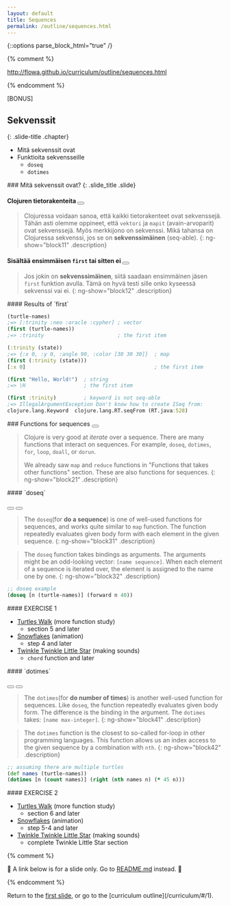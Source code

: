 ```yaml
---
layout: default
title: Sequences
permalink: /outline/sequences.html
---
```


{::options parse_block_html="true" /}

{% comment %}

http://flowa.github.io/curriculum/outline/sequences.html

{% endcomment %}

<section>
[BONUS]

Sekvenssit
-------------------------
{: .slide-title .chapter}

* Mitä sekvenssit ovat
* Funktioita sekvensseille
    * `doseq`
    * `dotimes`
</section>

<section ng-controller="NarrativeController">
### Mitä sekvenssit ovat?
{: .slide_title .slide}

#### Clojuren tietorakenteita <button class="link" ng-bind-html="details" ng-model="block11" ng-click="block11=!block11"></button>

> Clojuressa voidaan sanoa, että kaikki tietorakenteet ovat sekvenssejä.
> Tähän asti olemme oppineet, että `vektori` ja `mapit` (avain-arvoparit) ovat sekvenssejä.
> Myös merkkijono on sekvenssi. Mikä tahansa on Clojuressa sekvenssi, jos se on **sekvenssimäinen** (seq-able).
{: ng-show="block11" .description}

#### Sisältää ensimmäisen `first` tai sitten ei  <button class="link" ng-bind-html="details" ng-model="block12" ng-click="block12=!block12"></button>

> Jos jokin on **sekvenssimäinen**, siitä saadaan ensimmäinen jäsen `first` funktion avulla.
> Tämä on hyvä testi sille onko kyseessä sekvenssi vai ei.
{: ng-show="block12" .description}
</section>

<section ng-controller="NarrativeController">
#### Results of `first`

```clojure
(turtle-names)
;=> [:trinity :neo :oracle :cypher] ; vector
(first (turtle-names))
;=> :trinity                        ; the first item

(:trinity (state))
;=> {:x 0, :y 0, :angle 90, :color [30 30 30]}  ; map
(first (:trinity (state)))
[:x 0]                                          ; the first item

(first "Hello, World!")  ; string
;=> \H                   ; the first item

(first :trinity)         ; keyword is not seq-able
;=> IllegalArgumentException Don't know how to create ISeq from:
clojure.lang.Keyword  clojure.lang.RT.seqFrom (RT.java:528)
```
</section>

<section ng-controller="NarrativeController">
### Functions for sequences
<button class="link" ng-bind-html="details" ng-model="block21" ng-click="block21=!block21"></button>

> Clojure is very good at *iterate* over a sequence.
> There are many functions that interact on sequences.
> For example, `doseq`, `dotimes`, `for`, `loop`, `doall`, or `dorun`.
>
> We already saw `map` and `reduce` functions in "Functions that takes
> other functions" section. These are also functions for sequences.
{: ng-show="block21" .description}
</section>

<section ng-controller="NarrativeController">
#### `doseq`

<button class="link" ng-bind-html="details1" ng-model="block31" ng-click="block31=!block31"></button>
<button class="link" ng-bind-html="details2" ng-model="block32" ng-click="block32=!block32"></button>

> The `doseq`(for **do a sequence**) is one of well-used functions
> for sequences, and works quite similar to `map` function. The
> function repeatedly evaluates given body form with each element in
> the given sequence.
{: ng-show="block31" .description}

> The `doseq` function takes bindings as arguments. The arguments might be
> an odd-looking vector: `[name sequence]`. When each element of a sequence
> is iterated over, the element is assigned to the name one by one.
{: ng-show="block32" .description}

```clojure
;; doseq example
(doseq [n (turtle-names)] (forward n 40))
```
</section>

<section>
#### EXERCISE 1

* [Turtles Walk](https://github.com/ClojureBridge/welcometoclojurebridge/blob/master/outline/TURTLE-SAMPLES.md) (more function study)
    - section 5 and later
* [Snowflakes](https://github.com/ClojureBridge/drawing/blob/master/curriculum/create-something.md) (animation)
    - step 4 and later
* [Twinkle Twinkle Little Star](https://github.com/ClojureBridge/tones/blob/master/curriculum/01-piano-chords.md) (making sounds)
    - `chord` function and later
</section>

<section ng-controller="NarrativeController">
#### `dotimes`

<button class="link" ng-bind-html="details1" ng-model="block41" ng-click="block41=!block41"></button>
<button class="link" ng-bind-html="details2" ng-model="block42" ng-click="block42=!block42"></button>

> The `dotimes`(for **do number of times**) is another well-used
> function for sequences. Like `doseq`, the function repeatedly
> evaluates given body form. The difference is the binding in the
> argument. The `dotimes` takes: `[name max-integer]`.
{: ng-show="block41" .description}

> The `dotimes` function is the closest to so-called for-loop in other
> programming languages. This function allows us an index access to
> the given sequence by a combination with `nth`.
{: ng-show="block42" .description}

```clojure
;; assuming there are multiple turtles
(def names (turtle-names))
(dotimes [n (count names)] (right (nth names n) (* 45 n)))
```
</section>

<section>
#### EXERCISE 2

* [Turtles Walk](https://github.com/ClojureBridge/welcometoclojurebridge/blob/master/outline/TURTLE-SAMPLES.md) (more function study)
    - section 6 and later
* [Snowflakes](https://github.com/ClojureBridge/drawing/blob/master/curriculum/create-something.md) (animation)
    - step 5-4 and later
* [Twinkle Twinkle Little Star](https://github.com/ClojureBridge/tones/blob/master/curriculum/01-piano-chords.md) (making sounds)
    - complete Twinkle Little Star section
</section>


{% comment %}

:star2: A link below is for a slide only. Go to [README.md](../README.md)
instead. :star2:

{% endcomment %}

<section>
Return to the <a href="javascript:;" onClick="Reveal.slide(1);">first slide</a>,
or go to the [curriculum outline](/curriculum/#/1).
</section>

